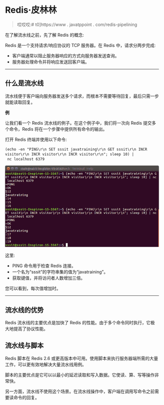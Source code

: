 # Redis·皮林林

> 哎哎哎:# t0]https://www . javatppoint . com/redis-pipelining

在了解流水线之前，先了解 Redis 的概念:

Redis 是一个支持请求/响应协议的 TCP 服务器。在 Redis 中，请求分两步完成:

*   客户端通常以阻止服务器响应的方式向服务器发送查询。
*   服务器处理命令并将响应发送回客户端。

* * *

## 什么是流水线

流水线便于客户端向服务器发送多个请求，而根本不需要等待回复，最后只需一步就能读取回复。

**例**

让我们看一个 Redis 流水线的例子。在这个例子中，我们将一次向 Redis 提交多个命令，Redis 将在一个步骤中提供所有命令的输出。

打开 Redis 终端并使用以下命令:

```
(echo -en "PING\r\n SET sssit javatraining\r\n GET sssit\r\n INCR visitor\r\n INCR visitor\r\n INCR visitor\r\n"; sleep 10) |
 nc localhost 6379

```

![Redis pipelining 1](img/b230c7777f52529b5ef5dd7f203d75cc.png)

这里:

*   PING 命令用于检查 Redis 连接。
*   一个名为“sssit”的字符串集的值为“javatraining”。
*   获取键值，并将访问者人数增加三倍。

您可以看到，每次值增加时。

* * *

## 流水线的优势

Redis 流水线的主要优点是加快了 Redis 的性能。由于多个命令同时执行，它极大地提高了协议性能。

## 流水线与脚本

Redis 脚本在 Redis 2.6 或更高版本中可用。使用脚本来执行服务器端所需的大量工作，可以更有效地解决大量流水线用例。

脚本的主要优点是它可以以最小的延迟读取和写入数据。它使读、算、写等操作非常快。

另一方面，流水线不使用这个场景。在流水线操作中，客户端在调用写命令之前需要读命令的回复。
